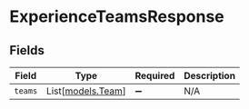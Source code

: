# ExperienceTeamsResponse


## Fields

| Field                                  | Type                                   | Required                               | Description                            |
| -------------------------------------- | -------------------------------------- | -------------------------------------- | -------------------------------------- |
| `teams`                                | List[[models.Team](../models/team.md)] | :heavy_minus_sign:                     | N/A                                    |